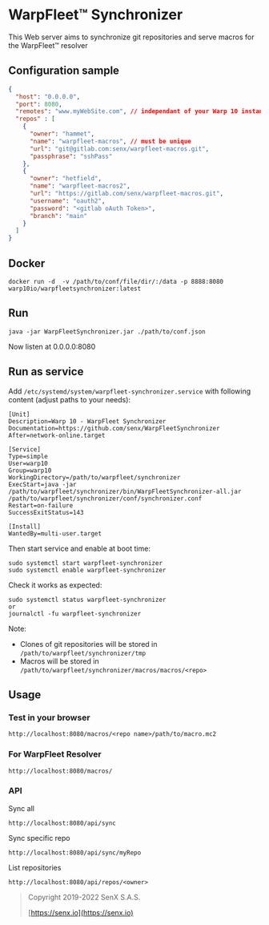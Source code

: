 # WarpFleet™ Synchronizer

This Web server aims to synchronize git repositories and serve macros for the WarpFleet™ resolver

## Configuration sample

````json
{
  "host": "0.0.0.0",
  "port": 8080,
  "remotes": "www.myWebSite.com", // independant of your Warp 10 instance, for admin purpose
  "repos" : [
    {
      "owner": "hammet",
      "name": "warpfleet-macros", // must be unique
      "url": "git@gitlab.com:senx/warpfleet-macros.git",
      "passphrase": "sshPass"
    },
    {
      "owner": "hetfield",
      "name": "warpfleet-macros2",
      "url": "https://gitlab.com/senx/warpfleet-macros.git",
      "username": "oauth2",
      "password": "<gitlab oAuth Token>",
      "branch": "main"
    }
  ]
}
````

## Docker 

    docker run -d  -v /path/to/conf/file/dir/:/data -p 8888:8080 warp10io/warpfleetsynchronizer:latest

## Run 

`java -jar WarpFleetSynchronizer.jar ./path/to/conf.json`

Now listen at 0.0.0.0:8080

## Run as service

Add `/etc/systemd/system/warpfleet-synchronizer.service` with following content (adjust paths to your needs):

```
[Unit]
Description=Warp 10 - WarpFleet Synchronizer
Documentation=https://github.com/senx/WarpFleetSynchronizer
After=network-online.target

[Service]
Type=simple
User=warp10
Group=warp10
WorkingDirectory=/path/to/warpfleet/synchronizer
ExecStart=java -jar /path/to/warpfleet/synchronizer/bin/WarpFleetSynchronizer-all.jar /path/to/warpfleet/synchronizer/conf/synchronizer.conf
Restart=on-failure
SuccessExitStatus=143 

[Install]
WantedBy=multi-user.target
```
Then start service and enable at boot time:

```commandline
sudo systemctl start warpfleet-synchronizer
sudo systemctl enable warpfleet-synchronizer
```
Check it works as expected:

```commandline
sudo systemctl status warpfleet-synchronizer
or
journalctl -fu warpfleet-synchronizer
```

Note:
* Clones of git repositories will be stored in `/path/to/warpfleet/synchronizer/tmp`
* Macros will be stored in `/path/to/warpfleet/synchronizer/macros/macros/<repo>` 


## Usage

### Test in your browser

    http://localhost:8080/macros/<repo name>/path/to/macro.mc2

### For WarpFleet Resolver

    http://localhost:8080/macros/


### API

Sync all

    http://localhost:8080/api/sync
    
Sync specific repo

    http://localhost:8080/api/sync/myRepo

List repositories

    http://localhost:8080/api/repos/<owner>


> Copyright 2019-2022  SenX S.A.S.
>
> [https://senx.io](https://senx.io)

